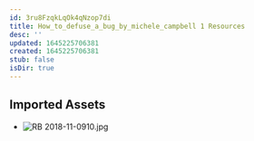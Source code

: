 ```yaml
---
id: 3ru8FzqkLqOk4qNzop7di
title: How_to_defuse_a_bug_by_michele_campbell 1 Resources
desc: ''
updated: 1645225706381
created: 1645225706381
stub: false
isDir: true
---
```

## Imported Assets
- ![RB 2018-11-0910.jpg](/assets/rb-2018-11-0910.jpg)
